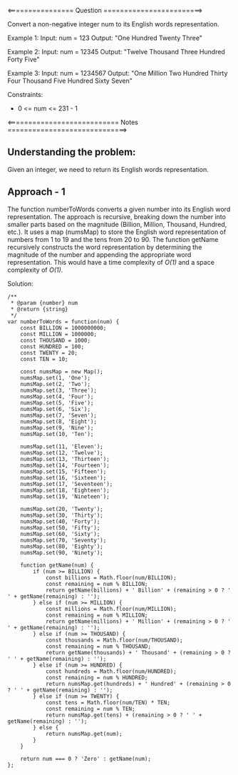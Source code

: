 <================ Question ========================>

Convert a non-negative integer num to its English words representation.

Example 1:
Input: num = 123
Output: "One Hundred Twenty Three"

Example 2:
Input: num = 12345
Output: "Twelve Thousand Three Hundred Forty Five"

Example 3:
Input: num = 1234567
Output: "One Million Two Hundred Thirty Four Thousand Five Hundred Sixty Seven"

Constraints:

- 0 <= num <= 231 - 1

<=========================== Notes =============================>

## Understanding the problem:
Given an integer, we need to return its English words representation.

## Approach - 1
The function numberToWords converts a given number into its English word representation. 
The approach is recursive, breaking down the number into smaller parts based on the magnitude (Billion, Million, Thousand, Hundred, etc.). It uses a map (numsMap) to store the English word representation 
of numbers from 1 to 19 and the tens from 20 to 90. 
The function getName recursively constructs the word representation by determining the magnitude of the number and appending the appropriate word representation.
This would have a time complexity of *O(1)* and a space complexity of *O(1)*.

Solution:
```
/**
 * @param {number} num
 * @return {string}
 */
var numberToWords = function(num) {
    const BILLION = 1000000000;
    const MILLION = 1000000;
    const THOUSAND = 1000;
    const HUNDRED = 100;
    const TWENTY = 20;
    const TEN = 10;

    const numsMap = new Map();
    numsMap.set(1, 'One');
    numsMap.set(2, 'Two');
    numsMap.set(3, 'Three');
    numsMap.set(4, 'Four');
    numsMap.set(5, 'Five');
    numsMap.set(6, 'Six');
    numsMap.set(7, 'Seven');
    numsMap.set(8, 'Eight');
    numsMap.set(9, 'Nine');
    numsMap.set(10, 'Ten');

    numsMap.set(11, 'Eleven');
    numsMap.set(12, 'Twelve');
    numsMap.set(13, 'Thirteen');
    numsMap.set(14, 'Fourteen');
    numsMap.set(15, 'Fifteen');
    numsMap.set(16, 'Sixteen');
    numsMap.set(17, 'Seventeen');
    numsMap.set(18, 'Eighteen');
    numsMap.set(19, 'Nineteen');

    numsMap.set(20, 'Twenty');
    numsMap.set(30, 'Thirty');
    numsMap.set(40, 'Forty');
    numsMap.set(50, 'Fifty');
    numsMap.set(60, 'Sixty');
    numsMap.set(70, 'Seventy');
    numsMap.set(80, 'Eighty');
    numsMap.set(90, 'Ninety');

    function getName(num) {
        if (num >= BILLION) {
            const billions = Math.floor(num/BILLION);
            const remaining = num % BILLION;
            return getName(billions) + ' Billion' + (remaining > 0 ? ' ' + getName(remaining) : '');
        } else if (num >= MILLION) {
            const millions = Math.floor(num/MILLION);
            const remaining = num % MILLION;
            return getName(millions) + ' Million' + (remaining > 0 ? ' ' + getName(remaining) : '');
        } else if (num >= THOUSAND) {
            const thousands = Math.floor(num/THOUSAND);
            const remaining = num % THOUSAND;
            return getName(thousands) + ' Thousand' + (remaining > 0 ? ' ' + getName(remaining) : '');
        } else if (num >= HUNDRED) {
            const hundreds = Math.floor(num/HUNDRED);
            const remaining = num % HUNDRED;
            return numsMap.get(hundreds) + ' Hundred' + (remaining > 0 ? ' ' + getName(remaining) : '');
        } else if (num >= TWENTY) {
            const tens = Math.floor(num/TEN) * TEN;
            const remaining = num % TEN;
            return numsMap.get(tens) + (remaining > 0 ? ' ' + getName(remaining) : '');
        } else {
            return numsMap.get(num);
        }
    }

    return num === 0 ? 'Zero' : getName(num);
};
```
